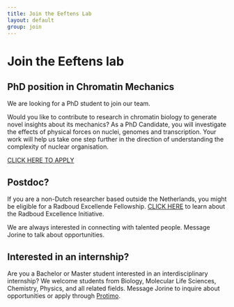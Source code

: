 ```yaml
---
title: Join the Eeftens Lab
layout: default
group: join
---
```

# Join the Eeftens lab

## PhD position in Chromatin Mechanics
We are looking for a PhD student to join our team. 

Would you like to contribute to research in chromatin biology to generate novel insights about its mechanics? As a PhD Candidate, you will investigate the effects of physical forces on nuclei, genomes and transcription. Your work will help us take one step further in the direction of understanding the complexity of nuclear organisation.

[CLICK HERE TO APPLY](https://www.ru.nl/en/working-at/job-opportunities/phd-candidate-in-chromatin-mechanics)

## Postdoc?
If you are a non-Dutch researcher based outside the Netherlands, you might be eligible for a Radboud Excellende Fellowship. [CLICK HERE](https://www.ru.nl/excellence/nomination/initiative/) to learn about the Radboud Excellence Initiative.

We are always interested in connecting with talented people. Message Jorine to talk about opportunities. 

## Interested in an internship?
Are you a Bachelor or Master student interested in an interdisciplinary internship? We welcome students from Biology, Molecular Life Sciences, Chemistry, Physics, and all related fields. Message Jorine to inquire about opportunities or apply through [Protimo](https://protimo.science.ru.nl/). 
